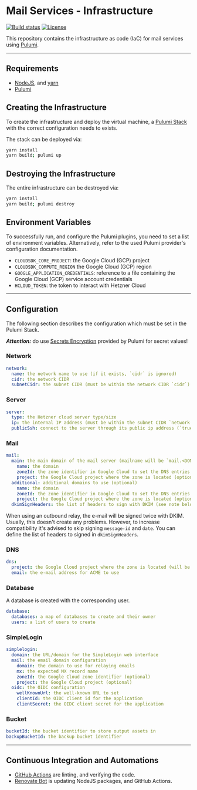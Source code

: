 # Mail Services - Infrastructure

[![Build status](https://img.shields.io/github/actions/workflow/status/muhlba91/muehlbachler-mail-services-infrastructure/pipeline.yml?style=for-the-badge)](https://github.com/muhlba91/muehlbachler-mail-services-infrastructure/actions/workflows/pipeline.yml)
[![License](https://img.shields.io/github/license/muhlba91/muehlbachler-mail-services-infrastructure?style=for-the-badge)](LICENSE.md)

This repository contains the infrastructure as code (IaC) for mail services using [Pulumi](http://pulumi.com).

---

## Requirements

- [NodeJS](https://nodejs.org/en), and [yarn](https://yarnpkg.com)
- [Pulumi](https://www.pulumi.com/docs/install/)

## Creating the Infrastructure

To create the infrastructure and deploy the virtual machine, a [Pulumi Stack](https://www.pulumi.com/docs/concepts/stack/) with the correct configuration needs to exists.

The stack can be deployed via:

```bash
yarn install
yarn build; pulumi up
```

## Destroying the Infrastructure

The entire infrastructure can be destroyed via:

```bash
yarn install
yarn build; pulumi destroy
```

## Environment Variables

To successfully run, and configure the Pulumi plugins, you need to set a list of environment variables. Alternatively, refer to the used Pulumi provider's configuration documentation.

- `CLOUDSDK_CORE_PROJECT`: the Google Cloud (GCP) project
- `CLOUDSDK_COMPUTE_REGION` the Google Cloud (GCP) region
- `GOOGLE_APPLICATION_CREDENTIALS`: reference to a file containing the Google Cloud (GCP) service account credentials
- `HCLOUD_TOKEN`: the token to interact with Hetzner Cloud

---

## Configuration

The following section describes the configuration which must be set in the Pulumi Stack.

***Attention:*** do use [Secrets Encryption](https://www.pulumi.com/docs/concepts/secrets/#:~:text=Pulumi%20never%20sends%20authentication%20secrets,“secrets”%20for%20extra%20protection.) provided by Pulumi for secret values!

### Network

```yaml
network:
  name: the network name to use (if it exists, `cidr` is ignored)
  cidr: the network CIDR
  subnetCidr: the subnet CIDR (must be within the network CIDR `cidr`)
```

### Server

```yaml
server:
  type: the Hetzner cloud server type/size
  ip: the internal IP address (must be within the subnet CIDR `network.subnetCidr`)
  publicSsh: connect to the server through its public ip address (`true`) or private ip address (`false`) (optional, default: `false`)
```

### Mail

```yaml
mail:
  main: the main domain of the mail server (mailname will be `mail.<DOMAIN_NAME>`)
    name: the domain
    zoneId: the zone identifier in Google Cloud to set the DNS entries
    project: the Google Cloud project where the zone is located (optional)
  additional: additional domains to use (optional)
    name: the domain
    zoneId: the zone identifier in Google Cloud to set the DNS entries
    project: the Google Cloud project where the zone is located (optional)
  dkimSignHeaders: the list of headers to sign with DKIM (see note below)
```

When using an outbound relay, the e-mail will be signed twice with DKIM.
Usually, this doesn't create any problems. However, to increase compatibility it's advised to skip signing `message-id` and `date`.
You can define the list of headers to signed in `dkimSignHeaders`.

### DNS

```yaml
dns:
  project: the Google Cloud project where the zone is located (will be overwritten by each `mail.XXX.project` if set)
  email: the e-mail address for ACME to use
```

### Database

A database is created with the corresponding user.

```yaml
database:
  databases: a map of databases to create and their owner
  users: a list of users to create
```

### SimpleLogin

```yaml
simplelogin:
  domain: the URL/domain for the SimpleLogin web interface
  mail: the email domain configuration
    domain: the domain to use for relaying emails
    mx: the expected MX record name
    zoneId: the Google Cloud zone identifier (optional)
    project: the Google Cloud project (optional)
  oidc: the OIDC configuration
    wellKnownUrl: the well-known URL to set
    clientId: the OIDC client id for the application
    clientSecret: the OIDC client secret for the application
```

### Bucket

```yaml
bucketId: the bucket identifier to store output assets in
backupBucketId: the backup bucket identifier
```

---

## Continuous Integration and Automations

- [GitHub Actions](https://docs.github.com/en/actions) are linting, and verifying the code.
- [Renovate Bot](https://github.com/renovatebot/renovate) is updating NodeJS packages, and GitHub Actions.
